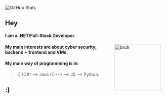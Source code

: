 ![GitHub Stats](https://github-readme-stats.vercel.app/api?username=mrrovy&count_private=true&theme=tokyonight)

## Hey

#### I am a .NET/Full-Stack Developer.


<img align="right" alt="bruh" width="150" src="https://user-images.githubusercontent.com/47538526/210071944-4df3585a-6d74-47f4-9d8c-ef601ef6a147.gif">

#### My main interests are about cyber security, backend + frontend and VMs.
#### My main way of programming is in:
> C (C#) --> Java (C++) --> JS --> Python.

## :)


